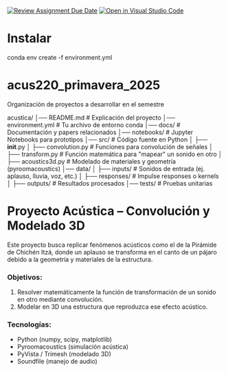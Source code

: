 [![Review Assignment Due Date](https://classroom.github.com/assets/deadline-readme-button-22041afd0340ce965d47ae6ef1cefeee28c7c493a6346c4f15d667ab976d596c.svg)](https://classroom.github.com/a/2v3aT_hm)
[![Open in Visual Studio Code](https://classroom.github.com/assets/open-in-vscode-2e0aaae1b6195c2367325f4f02e2d04e9abb55f0b24a779b69b11b9e10269abc.svg)](https://classroom.github.com/online_ide?assignment_repo_id=20160252&assignment_repo_type=AssignmentRepo)

# Instalar 

conda env create -f environment.yml

# acus220_primavera_2025
Organización de proyectos a desarrollar en el semestre

acustica/
│── README.md                # Explicación del proyecto
│── environment.yml           # Tu archivo de entorno conda
│── docs/                     # Documentación y papers relacionados
│── notebooks/                # Jupyter Notebooks para prototipos
│── src/                      # Código fuente en Python
│   ├── __init__.py
│   ├── convolution.py        # Funciones para convolución de señales
│   ├── transform.py          # Función matemática para "mapear" un sonido en otro
│   ├── acoustics3d.py        # Modelado de materiales y geometría (pyroomacoustics)
│── data/
│   ├── inputs/               # Sonidos de entrada (ej. aplauso, lluvia, voz, etc.)
│   ├── responses/            # Impulse responses o kernels
│   ├── outputs/              # Resultados procesados
│── tests/                    # Pruebas unitarias

# Proyecto Acústica – Convolución y Modelado 3D

Este proyecto busca replicar fenómenos acústicos como el de la Pirámide de Chichén Itzá, donde un aplauso se transforma en el canto de un pájaro debido a la geometría y materiales de la estructura.

### Objetivos:
1. Resolver matemáticamente la función de transformación de un sonido en otro mediante convolución.
2. Modelar en 3D una estructura que reproduzca ese efecto acústico.

### Tecnologías:
- Python (numpy, scipy, matplotlib)
- Pyroomacoustics (simulación acústica)
- PyVista / Trimesh (modelado 3D)
- Soundfile (manejo de audio)

